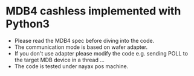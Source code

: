 <h1> MDB4 cashless implemented with Python3 </h1>

- Please read the MDB4 spec before diving into the code.
- The communication mode is based on wafer adapter.
- If you don't use adapter please modify the code e.g. sending POLL to the target MDB device in a thread ...
- The code is tested under nayax pos machine.

